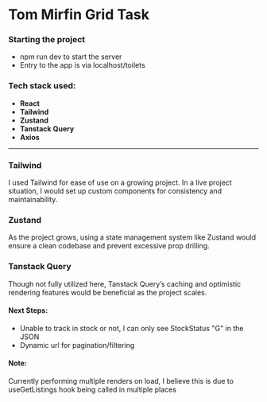 # Tom Mirfin Grid Task

### Starting the project

- npm run dev to start the server
- Entry to the app is via localhost/toilets

### Tech stack used:

- **React**
- **Tailwind**
- **Zustand**
- **Tanstack Query**
- **Axios**

---

### Tailwind

I used Tailwind for ease of use on a growing project. In a live project situation, I would set up custom components for consistency and maintainability.

### Zustand

As the project grows, using a state management system like Zustand would ensure a clean codebase and prevent excessive prop drilling.

### Tanstack Query

Though not fully utilized here, Tanstack Query’s caching and optimistic rendering features would be beneficial as the project scales.

#### Next Steps:

- Unable to track in stock or not, I can only see StockStatus "G" in the JSON
- Dynamic url for pagination/filtering

#### Note:

Currently performing multiple renders on load, I believe this is due to useGetListings hook being called in multiple places
